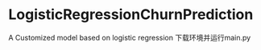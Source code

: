 # LogisticRegressionChurnPrediction
 A Customized model based on logistic regression
 下载环境并运行main.py

